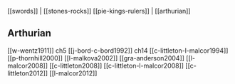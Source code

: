 [[swords]] | [[stones-rocks]]
[[pie-kings-rulers]] | [[arthurian]]

## Arthurian

[[w-wentz1911]] ch5
[[j-bord-c-bord1992]] ch14
[[c-littleton-l-malcor1994]]
[[p-thornhill2000]]
[[l-malkova2002]]
[[gra-anderson2004]]
[[l-malcor2008]]
[[c-littleton2008]]
[[c-littleton-l-malcor2008]]
[[c-littleton2012]]
[[l-malcor2012]]

